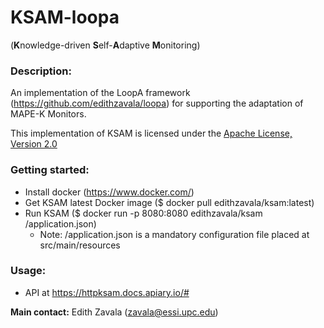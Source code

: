 # KSAM-loopa
(**K**nowledge-driven **S**elf-**A**daptive **M**onitoring)

### Description:
An implementation of the LoopA framework (https://github.com/edithzavala/loopa) for supporting the adaptation of MAPE-K Monitors.

This implementation of KSAM is licensed under the [Apache License, Version 2.0](http://www.apache.org/licenses/LICENSE-2.0)

### Getting started:
- Install docker (https://www.docker.com/)
- Get KSAM latest Docker image ($ docker pull edithzavala/ksam:latest)
- Run KSAM ($ docker run -p 8080:8080 edithzavala/ksam /application.json)
  * Note: /application.json is a mandatory configuration file placed at src/main/resources

### Usage:

- API at https://httpksam.docs.apiary.io/#

**Main contact:** Edith Zavala (<zavala@essi.upc.edu>)
